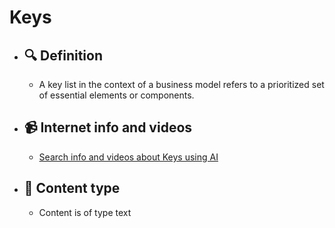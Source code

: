 # Keys
- ## 🔍 Definition
  - A key list in the context of a business model refers to a prioritized set of essential elements or components.
- ## 📹 Internet info and videos
  - [Search info and videos about Keys using AI](https://www.perplexity.ai/search?q=videos+about+Keys:+
)
- ## 📰 Content type 
  - Content is of type text
